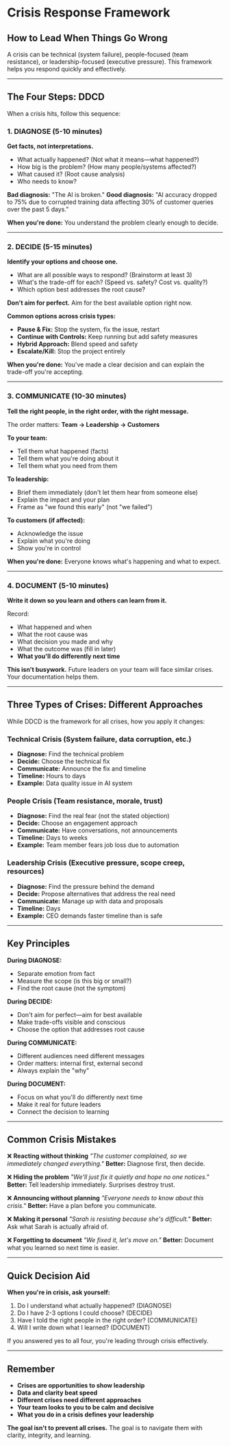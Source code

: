 # Crisis Response Framework

## How to Lead When Things Go Wrong

A crisis can be technical (system failure), people-focused (team resistance), or leadership-focused (executive pressure). This framework helps you respond quickly and effectively.

---

## The Four Steps: DDCD

When a crisis hits, follow this sequence:

### **1. DIAGNOSE (5-10 minutes)**

**Get facts, not interpretations.**

- What actually happened? (Not what it means—what happened?)
- How big is the problem? (How many people/systems affected?)
- What caused it? (Root cause analysis)
- Who needs to know?

**Bad diagnosis:** "The AI is broken."
**Good diagnosis:** "AI accuracy dropped to 75% due to corrupted training data affecting 30% of customer queries over the past 5 days."

**When you're done:** You understand the problem clearly enough to decide.

---

### **2. DECIDE (5-15 minutes)**

**Identify your options and choose one.**

- What are all possible ways to respond? (Brainstorm at least 3)
- What's the trade-off for each? (Speed vs. safety? Cost vs. quality?)
- Which option best addresses the root cause?

**Don't aim for perfect.** Aim for the best available option right now.

**Common options across crisis types:**
- **Pause & Fix:** Stop the system, fix the issue, restart
- **Continue with Controls:** Keep running but add safety measures
- **Hybrid Approach:** Blend speed and safety
- **Escalate/Kill:** Stop the project entirely

**When you're done:** You've made a clear decision and can explain the trade-off you're accepting.

---

### **3. COMMUNICATE (10-30 minutes)**

**Tell the right people, in the right order, with the right message.**

The order matters: **Team → Leadership → Customers**

**To your team:**
- Tell them what happened (facts)
- Tell them what you're doing about it
- Tell them what you need from them

**To leadership:**
- Brief them immediately (don't let them hear from someone else)
- Explain the impact and your plan
- Frame as "we found this early" (not "we failed")

**To customers (if affected):**
- Acknowledge the issue
- Explain what you're doing
- Show you're in control

**When you're done:** Everyone knows what's happening and what to expect.

---

### **4. DOCUMENT (5-10 minutes)**

**Write it down so you learn and others can learn from it.**

Record:
- What happened and when
- What the root cause was
- What decision you made and why
- What the outcome was (fill in later)
- **What you'll do differently next time**

**This isn't busywork.** Future leaders on your team will face similar crises. Your documentation helps them.

---

## Three Types of Crises: Different Approaches

While DDCD is the framework for all crises, how you apply it changes:

### **Technical Crisis** (System failure, data corruption, etc.)
- **Diagnose:** Find the technical problem
- **Decide:** Choose the technical fix
- **Communicate:** Announce the fix and timeline
- **Timeline:** Hours to days
- **Example:** Data quality issue in AI system

### **People Crisis** (Team resistance, morale, trust)
- **Diagnose:** Find the real fear (not the stated objection)
- **Decide:** Choose an engagement approach
- **Communicate:** Have conversations, not announcements
- **Timeline:** Days to weeks
- **Example:** Team member fears job loss due to automation

### **Leadership Crisis** (Executive pressure, scope creep, resources)
- **Diagnose:** Find the pressure behind the demand
- **Decide:** Propose alternatives that address the real need
- **Communicate:** Manage up with data and proposals
- **Timeline:** Days
- **Example:** CEO demands faster timeline than is safe

---

## Key Principles

**During DIAGNOSE:**
- Separate emotion from fact
- Measure the scope (is this big or small?)
- Find the root cause (not the symptom)

**During DECIDE:**
- Don't aim for perfect—aim for best available
- Make trade-offs visible and conscious
- Choose the option that addresses root cause

**During COMMUNICATE:**
- Different audiences need different messages
- Order matters: internal first, external second
- Always explain the "why"

**During DOCUMENT:**
- Focus on what you'll do differently next time
- Make it real for future leaders
- Connect the decision to learning

---

## Common Crisis Mistakes

❌ **Reacting without thinking**
*"The customer complained, so we immediately changed everything."*
**Better:** Diagnose first, then decide.

❌ **Hiding the problem**
*"We'll just fix it quietly and hope no one notices."*
**Better:** Tell leadership immediately. Surprises destroy trust.

❌ **Announcing without planning**
*"Everyone needs to know about this crisis."*
**Better:** Have a plan before you communicate.

❌ **Making it personal**
*"Sarah is resisting because she's difficult."*
**Better:** Ask what Sarah is actually afraid of.

❌ **Forgetting to document**
*"We fixed it, let's move on."*
**Better:** Document what you learned so next time is easier.

---

## Quick Decision Aid

**When you're in crisis, ask yourself:**

1. Do I understand what actually happened? (DIAGNOSE)
2. Do I have 2-3 options I could choose? (DECIDE)
3. Have I told the right people in the right order? (COMMUNICATE)
4. Will I write down what I learned? (DOCUMENT)

If you answered yes to all four, you're leading through crisis effectively.

---

## Remember

- **Crises are opportunities to show leadership**
- **Data and clarity beat speed**
- **Different crises need different approaches**
- **Your team looks to you to be calm and decisive**
- **What you do in a crisis defines your leadership**

**The goal isn't to prevent all crises.** The goal is to navigate them with clarity, integrity, and learning.
